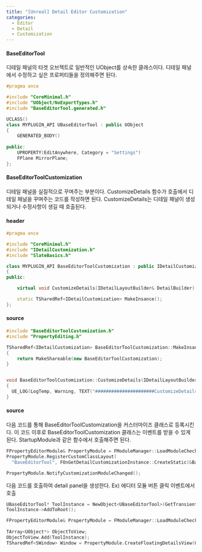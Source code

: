 ```yaml
---
title: "[Unreal] Detail Editor Customization"
categories:
  - Editor
  - Detail
  - Customization
---
```



#### BaseEditorTool
디테일 패널의 타겟 오브젝트로 일반적인 UObject를 상속한 클래스이다.
디테일 패널에서 수정하고 싶은 프로퍼티들을 정의해주면 된다.

```c++
#pragma once

#include "CoreMinimal.h"
#include "UObject/NoExportTypes.h"
#include "BaseEditorTool.generated.h"

UCLASS()
class MYPLUGIN_API UBaseEditorTool : public UObject
{
	GENERATED_BODY()
	
public:
	UPROPERTY(EditAnywhere, Category = "Settings")
	FPlane MirrorPlane;
};
```


#### BaseEditorToolCustomization
디테일 패널을 실질적으로 꾸며주는 부분이다.
CustomizeDetails 함수가 호출에서 디테일 패널을 꾸며주는 코드를 작성하면 된다.
CustomizeDetails는 디테일 패널이 생성되거나 수정사항이 생길 때 호출된다.

#### header
```c++
#pragma once

#include "CoreMinimal.h"
#include "IDetailCustomization.h"
#include "SlateBasics.h"

class MYPLUGIN_API BaseEditorToolCustomization : public IDetailCustomization
{
public:

	virtual void CustomizeDetails(IDetailLayoutBuilder& DetailBuilder) override;

	static TSharedRef<IDetailCustomization> MakeInsance();
};
```

#### source
```c++
#include "BaseEditorToolCustomization.h"
#include "PropertyEditing.h"

TSharedRef<IDetailCustomization> BaseEditorToolCustomization::MakeInsance()
{
	return MakeShareable(new BaseEditorToolCustomization);
}


void BaseEditorToolCustomization::CustomizeDetails(IDetailLayoutBuilder& DetailBuilder)
{
  UE_LOG(LogTemp, Warning, TEXT("######################CustomizeDetails#####################"));
}
```


#### source

다음 코드를 통해 BaseEditorToolCustomization을 커스터마이즈 클래스로 등록시킨다.
이 코드 이후로 BaseEditorToolCustomization 클래스는 이벤트를 받을 수 있게 된다.
StartupModule과 같은 함수에서 호출해주면 된다.

```c++
FPropertyEditorModule& PropertyModule = FModuleManager::LoadModuleChecked<FPropertyEditorModule>("PropertyEditor");
PropertyModule.RegisterCustomClassLayout(
  "BaseEditorTool", FOnGetDetailCustomizationInstance::CreateStatic(&BaseEditorToolCustomization::MakeInsance));

PropertyModule.NotifyCustomizationModuleChanged();
```

다음 코드를 호출하여 detail panel을 생성한다.
Ex) 에디터 모듈 버튼 클릭 이벤트에서 호출
```c++
UBaseEditorTool* ToolInstance = NewObject<UBaseEditorTool>(GetTransientPackage(), ToolClass);
ToolInstance->AddToRoot();

FPropertyEditorModule& PropertyModule = FModuleManager::LoadModuleChecked<FPropertyEditorModule>("PropertyEditor");
	
TArray<UObject*> ObjectToView;
ObjectToView.Add(ToolInstance);
TSharedRef<SWindow> Window = PropertyModule.CreateFloatingDetailsView(ObjectToView, true);
```

